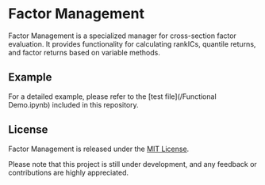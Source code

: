 # Factor Management
Factor Management is a specialized manager for cross-section factor evaluation. It provides functionality for calculating rankICs, quantile returns, and factor returns based on variable methods. 

## Example
For a detailed example, please refer to the [test file](/Functional Demo.ipynb) included in this repository.

## License
Factor Management is released under the [MIT License](LICENSE).

Please note that this project is still under development, and any feedback or contributions are highly appreciated.
